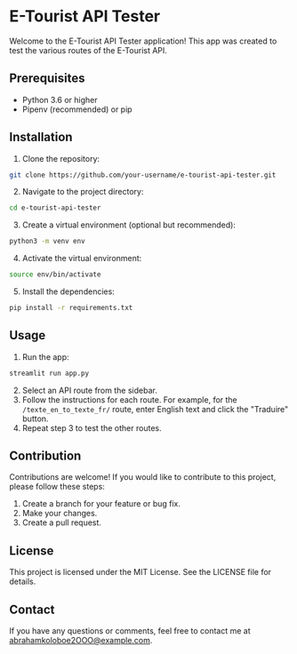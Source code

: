 E-Tourist API Tester
=====================

Welcome to the E-Tourist API Tester application! This app was created to test the various routes of the E-Tourist API.

Prerequisites
-------------

* Python 3.6 or higher
* Pipenv (recommended) or pip

Installation
------------

1. Clone the repository:
```bash
git clone https://github.com/your-username/e-tourist-api-tester.git
```
2. Navigate to the project directory:
```bash
cd e-tourist-api-tester
```
3. Create a virtual environment (optional but recommended):
```bash
python3 -m venv env
```
4. Activate the virtual environment:
```bash
source env/bin/activate
```
5. Install the dependencies:
```bash
pip install -r requirements.txt
```
Usage
-----

1. Run the app:
```bash
streamlit run app.py
```
2. Select an API route from the sidebar.
3. Follow the instructions for each route. For example, for the `/texte_en_to_texte_fr/` route, enter English text and click the "Traduire" button.
4. Repeat step 3 to test the other routes.

Contribution
------------

Contributions are welcome! If you would like to contribute to this project, please follow these steps:

1. Create a branch for your feature or bug fix.
2. Make your changes.
3. Create a pull request.

License
-------

This project is licensed under the MIT License. See the LICENSE file for details.

Contact
-------

If you have any questions or comments, feel free to contact me at [abrahamkoloboe2OOO@example.com](mailto:abrahamkoloboe2OOO@example.com).

